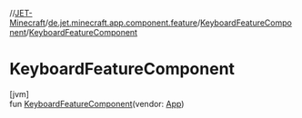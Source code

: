 //[JET-Minecraft](../../../index.md)/[de.jet.minecraft.app.component.feature](../index.md)/[KeyboardFeatureComponent](index.md)/[KeyboardFeatureComponent](-keyboard-feature-component.md)

# KeyboardFeatureComponent

[jvm]\
fun [KeyboardFeatureComponent](-keyboard-feature-component.md)(vendor: [App](../../de.jet.minecraft.structure.app/-app/index.md))
